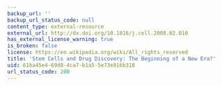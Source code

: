 ```yaml
---
backup_url: ''
backup_url_status_code: null
content_type: external-resource
external_url: http://dx.doi.org/10.1016/j.cell.2008.02.010
has_external_license_warning: true
is_broken: false
license: https://en.wikipedia.org/wiki/All_rights_reserved
title: 'Stem Cells and Drug Discovery: The Beginning of a New Era?'
uid: 61ba45e4-69d8-4ca7-b1a5-5e73e816b318
url_status_code: 200
---
```

